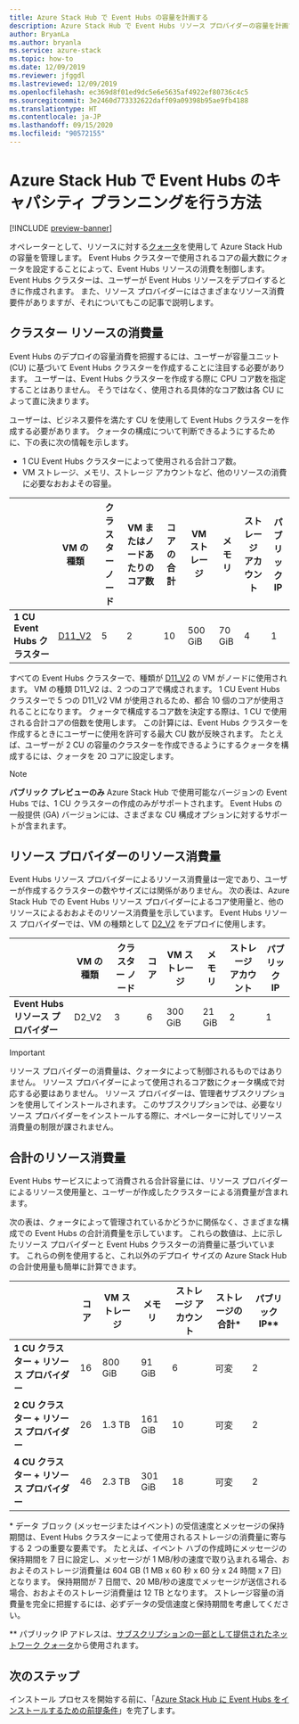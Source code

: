 ```yaml
---
title: Azure Stack Hub で Event Hubs の容量を計画する
description: Azure Stack Hub で Event Hubs リソース プロバイダーの容量を計画する方法について説明します。
author: BryanLa
ms.author: bryanla
ms.service: azure-stack
ms.topic: how-to
ms.date: 12/09/2019
ms.reviewer: jfggdl
ms.lastreviewed: 12/09/2019
ms.openlocfilehash: ec369d8f01ed9dc5e6e5635af4922ef80736c4c5
ms.sourcegitcommit: 3e2460d773332622daff09a09398b95ae9fb4188
ms.translationtype: HT
ms.contentlocale: ja-JP
ms.lasthandoff: 09/15/2020
ms.locfileid: "90572155"
---
```

# <a name="how-to-do-capacity-planning-for-event-hubs-on-azure-stack-hub"></a>Azure Stack Hub で Event Hubs のキャパシティ プランニングを行う方法

[!INCLUDE [preview-banner](../includes/event-hubs-preview.md)]

オペレーターとして、リソースに対する[クォータ](azure-stack-quota-types.md)を使用して Azure Stack Hub の容量を管理します。 Event Hubs クラスターで使用されるコアの最大数にクォータを設定することによって、Event Hubs リソースの消費を制御します。 Event Hubs クラスターは、ユーザーが Event Hubs リソースをデプロイするときに作成されます。 また、リソース プロバイダーにはさまざまなリソース消費要件がありますが、それについてもこの記事で説明します。

## <a name="cluster-resource-consumption"></a>クラスター リソースの消費量

Event Hubs のデプロイの容量消費を把握するには、ユーザーが容量ユニット (CU) に基づいて Event Hubs クラスターを作成することに注目する必要があります。 ユーザーは、Event Hubs クラスターを作成する際に CPU コア数を指定することはありません。 そうではなく、使用される具体的なコア数は各 CU によって直に決まります。 

ユーザーは、ビジネス要件を満たす CU を使用して Event Hubs クラスターを作成する必要があります。 クォータの構成について判断できるようにするために、下の表に次の情報を示します。
- 1 CU Event Hubs クラスターによって使用される合計コア数。
- VM ストレージ、メモリ、ストレージ アカウントなど、他のリソースの消費に必要なおおよその容量。

| | VM の種類 | クラスター ノード | VM またはノードあたりのコア数 | コアの合計 | VM ストレージ | メモリ | ストレージ アカウント | パブリック IP |
|-|---------|-------|-------------------|-------------|------------|--------|------------------|---|
| **1 CU Event Hubs クラスター** | [D11_V2](../user/azure-stack-vm-sizes.md#mo-dv2) | 5 | 2 | 10 | 500 GiB | 70 GiB | 4 | 1 |

すべての Event Hubs クラスターで、種類が [D11_V2](../user/azure-stack-vm-sizes.md#mo-dv2) の VM がノードに使用されます。 VM の種類 D11_V2 は、2 つのコアで構成されます。 1 CU Event Hubs クラスターで 5 つの D11_V2 VM が使用されるため、都合 10 個のコアが使用されることになります。 クォータで構成するコア数を決定する際は、1 CU で使用される合計コアの倍数を使用します。 この計算には、Event Hubs クラスターを作成するときにユーザーに使用を許可する最大 CU 数が反映されます。 たとえば、ユーザーが 2 CU の容量のクラスターを作成できるようにするクォータを構成するには、クォータを 20 コアに設定します。

> [!NOTE]
> **パブリック プレビューのみ** Azure Stack Hub で使用可能なバージョンの Event Hubs では、1 CU クラスターの作成のみがサポートされます。 Event Hubs の一般提供 (GA) バージョンには、さまざまな CU 構成オプションに対するサポートが含まれます。

## <a name="resource-provider-resource-consumption"></a>リソース プロバイダーのリソース消費量  

Event Hubs リソース プロバイダーによるリソース消費量は一定であり、ユーザーが作成するクラスターの数やサイズには関係がありません。 次の表は、Azure Stack Hub での Event Hubs リソース プロバイダーによるコア使用量と、他のリソースによるおおよそのリソース消費量を示しています。 Event Hubs リソース プロバイダーでは、VM の種類として [D2_V2](../user/azure-stack-vm-sizes.md#dv2-series) をデプロイに使用します。

|                                  | VM の種類 | クラスター ノード | コア | VM ストレージ | メモリ | ストレージ アカウント | パブリック IP |
|----------------------------------|---------|---------------|-------|------------|--------|------------------|------------|
| **Event Hubs リソース プロバイダー** | D2_V2   | 3     | 6     | 300 GiB | 21 GiB | 2 | 1 |

> [!IMPORTANT]
> リソース プロバイダーの消費量は、クォータによって制御されるものではありません。 リソース プロバイダーによって使用されるコア数にクォータ構成で対応する必要はありません。 リソース プロバイダーは、管理者サブスクリプションを使用してインストールされます。 このサブスクリプションでは、必要なリソース プロバイダーをインストールする際に、オペレーターに対してリソース消費量の制限が課されません。

## <a name="total-resource-consumption"></a>合計のリソース消費量

Event Hubs サービスによって消費される合計容量には、リソース プロバイダーによるリソース使用量と、ユーザーが作成したクラスターによる消費量が含まれます。

次の表は、クォータによって管理されているかどうかに関係なく、さまざまな構成での Event Hubs の合計消費量を示しています。 これらの数値は、上に示したリソース プロバイダーと Event Hubs クラスターの消費量に基づいています。 これらの例を使用すると、これ以外のデプロイ サイズの Azure Stack Hub の合計使用量も簡単に計算できます。

|                                      | コア | VM ストレージ | メモリ  | ストレージ アカウント | ストレージの合計\* | パブリック IP\*\* |
|--------------------------------------|-------|------------|---------|------------------|---------------|------------|
| **1 CU クラスター + リソース プロバイダー** | 16    | 800 GiB    | 91 GiB  | 6                | 可変    | 2 |
| **2 CU クラスター + リソース プロバイダー** | 26    | 1.3 TB     | 161 GiB | 10               | 可変    | 2 |
| **4 CU クラスター + リソース プロバイダー** | 46    | 2.3 TB     | 301 GiB | 18               | 可変    | 2 |

\* データ ブロック (メッセージまたはイベント) の受信速度とメッセージの保持期間は、Event Hubs クラスターによって使用されるストレージの消費量に寄与する 2 つの重要な要素です。 たとえば、イベント ハブの作成時にメッセージの保持期間を 7 日に設定し、メッセージが 1 MB/秒の速度で取り込まれる場合、おおよそのストレージ消費量は 604 GB (1 MB x 60 秒 x 60 分 x 24 時間 x 7 日) となります。 保持期間が 7 日間で、20 MB/秒の速度でメッセージが送信される場合、おおよそのストレージ消費量は 12 TB となります。 ストレージ容量の消費量を完全に把握するには、必ずデータの受信速度と保持期間を考慮してください。

\*\* パブリック IP アドレスは、[サブスクリプションの一部として提供されたネットワーク クォータ](azure-stack-quota-types.md#network-quota-types)から使用されます。

## <a name="next-steps"></a>次のステップ

インストール プロセスを開始する前に、「[Azure Stack Hub に Event Hubs をインストールするための前提条件](event-hubs-rp-prerequisites.md)」を完了します。
